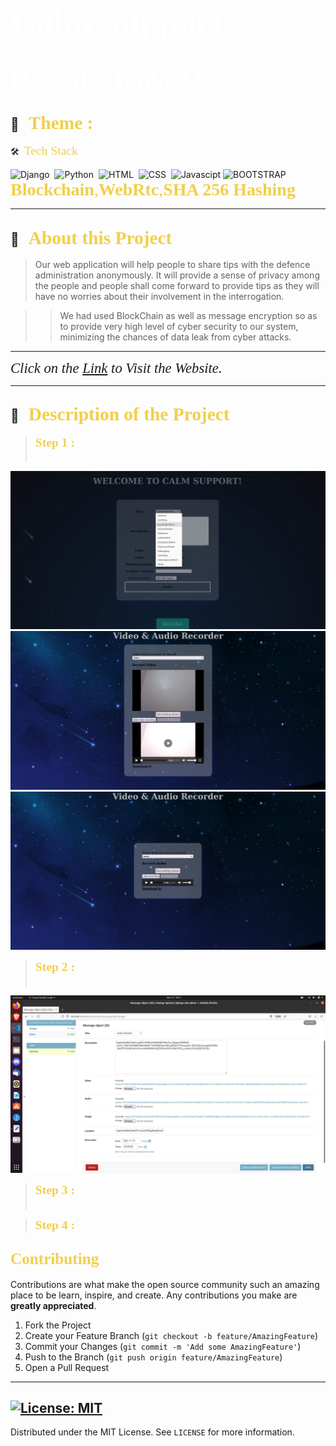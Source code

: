# <span style="color:#fff; font-family: 'Bebas Neue'; font-size: 2em;">**Calm Support** </span>

# <span style="color:#fff; font-family: 'Bebas Neue'; font-size: 1.4em;">**Hack this build 2.0** </span>

##  💼 &nbsp; <span style="color: #f2cf4a; font-family: Babas; font-size: 1.4em;">**Theme :**</span><span style="color:#fff; font-family: 'Bebas Neue'; font-size: 1.2em;">  Anonymous Defence Tips
</span>

 🛠 &nbsp;<span style="color: #f2cf4a; font-family: Babas; font-size: 1.4em;">Tech Stack
</span>

![Django](https://img.shields.io/badge/django%20-%23092E20.svg?&style=for-the-badge&logo=django&logoColor=white)&nbsp;
![Python](https://img.shields.io/badge/python%20-%2314354C.svg?&style=for-the-badge&logo=python&logoColor=white)&nbsp;
![HTML](https://img.shields.io/badge/html5%20-%23E34F26.svg?&style=for-the-badge&logo=html5&logoColor=white)&nbsp;
![CSS](https://img.shields.io/badge/css3%20-%231572B6.svg?&style=for-the-badge&logo=css3&logoColor=white)&nbsp;
![Javascipt](https://img.shields.io/badge/javascript%20-%23323330.svg?&style=for-the-badge&logo=javascript&logoColor=%23F7DF1E)
![BOOTSTRAP](https://img.shields.io/badge/Bootstrap-563D7C?style=for-the-badge&logo=bootstrap&logoColor=white)
<span style="color: #f2cf4a; font-family: Babas; font-size: 2.0em;">**Blockchain**,**WebRtc**,**SHA 256 Hashing**</span>

----


## 🔭 &nbsp; <span style="color: #f2cf4a; font-family: Babas; font-size: 1.4em;">About this Project
</span>

>Our web application will help people to share tips with the defence administration anonymously. It will provide a sense of privacy among the people and people shall come forward to provide tips as they will have no worries about their involvement in the interrogation.

>>We had used BlockChain as well as message encryption so as to provide very high level of cyber security to our system, minimizing the chances of data leak from cyber attacks. 

</span>

----

<span style="font-family: times, serif; font-size:17pt; font-style:italic">Click on the 
[Link](http://lovekesh.pythonanywhere.com/)
to Visit the Website.</span>

----

## 🔭 &nbsp; <span style="color: #f2cf4a; font-family: Babas; font-size: 1.4em;">Description of the Project
</span>

><span style="color: #f2cf4a; font-family: Babas; font-size: 1.4em;">**Step 1 :**</span><span style="color:#fff; font-family: 'Bebas Neue'; font-size: 1.2em;">  Fetch tips of user via website - either video/picture, audio or text.
</span>

![Home page](./images/2.jpg)
![Home page](./images/3.jpg)
![Home page](./images/4.jpg)


><span style="color: #f2cf4a; font-family: Babas; font-size: 1.4em;">**Step 2 :**</span><span style="color:#fff; font-family: 'Bebas Neue'; font-size: 1.2em;">  Encrypting the messages that can be decrypted only by admin having the required keys
</span>

![Home page](./images/1.png)

><span style="color: #f2cf4a; font-family: Babas; font-size: 1.4em;">**Step 3 :**</span><span style="color:#fff; font-family: 'Bebas Neue'; font-size: 1.2em;">  Decoding the message by admin and marking the message as spam or valid and taking required actions.

</span>

><span style="color: #f2cf4a; font-family: Babas; font-size: 1.4em;">**Step 4 :**</span><span style="color:#fff; font-family: 'Bebas Neue'; font-size: 1.2em;">  Automatic deletion of messages after 24 hours.

</span>

<!-- CONTRIBUTING -->

## <span style="color: #f2cf4a; font-family: Babas; font-size: 1.2em;">Contributing
</span>

Contributions are what make the open source community such an amazing place to be learn, inspire, and create. Any contributions you make are **greatly appreciated**.

1. Fork the Project
2. Create your Feature Branch (`git checkout -b feature/AmazingFeature`)
3. Commit your Changes (`git commit -m 'Add some AmazingFeature'`)
4. Push to the Branch (`git push origin feature/AmazingFeature`)
5. Open a Pull Request
----
<!-- LICENSE -->
## [![License: MIT](https://img.shields.io/badge/License-MIT-yellow.svg)](https://opensource.org/licenses/MIT)    

Distributed under the MIT License. See `LICENSE` for more information.












